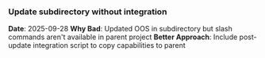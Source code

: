 
### Update subdirectory without integration
**Date**: 2025-09-28
**Why Bad**: Updated OOS in subdirectory but slash commands aren't available in parent project
**Better Approach**: Include post-update integration script to copy capabilities to parent


